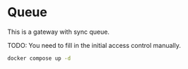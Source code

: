 # Queue

This is a gateway with sync queue.

TODO: You need to fill in the initial access control manually.

``` sh
docker compose up -d
```
